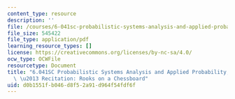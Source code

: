 ```yaml
---
content_type: resource
description: ''
file: /courses/6-041sc-probabilistic-systems-analysis-and-applied-probability-fall-2013/d0b1551fb046d8f52a91d964f54fdf6f_MIT6_041SCF13_Rooks_on_a_Chessboard_300k.pdf
file_size: 545422
file_type: application/pdf
learning_resource_types: []
license: https://creativecommons.org/licenses/by-nc-sa/4.0/
ocw_type: OCWFile
resourcetype: Document
title: "6.041SC Probabilistic Systems Analysis and Applied Probability, Fall 2013Transcript\
  \ \u2013 Recitation: Rooks on a Chessboard"
uid: d0b1551f-b046-d8f5-2a91-d964f54fdf6f
---
```

